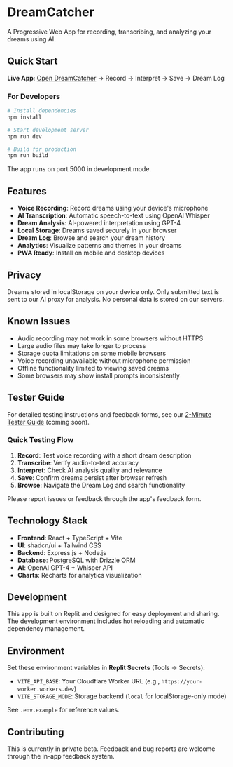 
# DreamCatcher

A Progressive Web App for recording, transcribing, and analyzing your dreams using AI.

## Quick Start

**Live App**: [Open DreamCatcher](https://your-replit-url.com) → Record → Interpret → Save → Dream Log

### For Developers

```bash
# Install dependencies
npm install

# Start development server
npm run dev

# Build for production
npm run build
```

The app runs on port 5000 in development mode.

## Features

- **Voice Recording**: Record dreams using your device's microphone
- **AI Transcription**: Automatic speech-to-text using OpenAI Whisper
- **Dream Analysis**: AI-powered interpretation using GPT-4
- **Local Storage**: Dreams saved securely in your browser
- **Dream Log**: Browse and search your dream history
- **Analytics**: Visualize patterns and themes in your dreams
- **PWA Ready**: Install on mobile and desktop devices

## Privacy

Dreams stored in localStorage on your device only. Only submitted text is sent to our AI proxy for analysis. No personal data is stored on our servers.

## Known Issues

- Audio recording may not work in some browsers without HTTPS
- Large audio files may take longer to process
- Storage quota limitations on some mobile browsers
- Voice recording unavailable without microphone permission
- Offline functionality limited to viewing saved dreams
- Some browsers may show install prompts inconsistently

## Tester Guide

For detailed testing instructions and feedback forms, see our [2-Minute Tester Guide](https://example.com/tester-guide) (coming soon).

### Quick Testing Flow

1. **Record**: Test voice recording with a short dream description
2. **Transcribe**: Verify audio-to-text accuracy
3. **Interpret**: Check AI analysis quality and relevance
4. **Save**: Confirm dreams persist after browser refresh
5. **Browse**: Navigate the Dream Log and search functionality

Please report issues or feedback through the app's feedback form.

## Technology Stack

- **Frontend**: React + TypeScript + Vite
- **UI**: shadcn/ui + Tailwind CSS
- **Backend**: Express.js + Node.js
- **Database**: PostgreSQL with Drizzle ORM
- **AI**: OpenAI GPT-4 + Whisper API
- **Charts**: Recharts for analytics visualization

## Development

This app is built on Replit and designed for easy deployment and sharing. The development environment includes hot reloading and automatic dependency management.

## Environment

Set these environment variables in **Replit Secrets** (Tools → Secrets):

- `VITE_API_BASE`: Your Cloudflare Worker URL (e.g., `https://your-worker.workers.dev`)
- `VITE_STORAGE_MODE`: Storage backend (`local` for localStorage-only mode)

See `.env.example` for reference values.

## Contributing

This is currently in private beta. Feedback and bug reports are welcome through the in-app feedback system.
